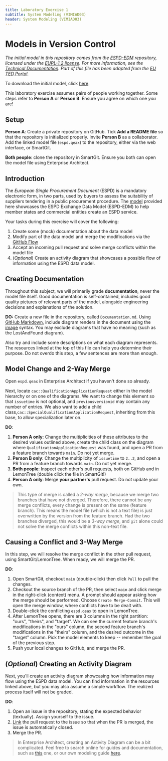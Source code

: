 ```yaml
---
title: Laboratory Exercise 1
subtitle: System Modeling (VIMIAD03)
header: System Modeling (VIMIAD03)
---
```


# Models in Version Control

_The initial model in this repository comes from the [ESPD-EDM](https://github.com/OP-TED/ESPD-EDM) repository, licensed under the [EUPL-1.2 license](https://github.com/OP-TED/ESPD-EDM?tab=EUPL-1.2-1-ov-file#readme). For more information, see the [Technical Documentation](https://docs.ted.europa.eu/ESPD-EDM/latest/technical/index.html). Part of this file has been adapted from the [EU TED Portal](https://docs.ted.europa.eu/ESPD-EDM/latest/index.html)._

To download the initial model, click [here](assets/espd.qeax).

This laboratory exercise assumes pairs of people working together. Some steps refer to **Person A** or **Person B**. Ensure you agree on which one *you* are!


## Setup

**Person A**: Create a private repository on GitHub. Tick **Add a README file** so that the repository is initialized properly. Invite **Person B** as a collaborator. Add the linked model file (`espd.qeax`) to the repository, either via the web interface, or SmartGit.

**Both people**: clone the repository in SmartGit. Ensure you both can open the model file using Enterprise Architect.

## Introduction

The *European Single Procurement Document* (ESPD) is a mandatory electronic form, in two parts, used by buyers to assess the suitability of suppliers tendering in a public procurement procedure. The [model](espd.qeax) provided here showcases the ESPD Exchange Data Model (ESPD-EDM) to help member states and commercial entities create an ESPD service. 

Your tasks during this exercise will cover the following:

1. Create some (mock) documentation about the data model
1. Modify part of the data model and merge the modifications via the [GitHub Flow](https://docs.github.com/en/get-started/using-github/github-flow)  
1. Accept an incoming pull request and solve merge conflicts within the model file
1. (_Optional_) Create an activity diagram that showcases a possible flow of information using the ESPD data model.

## Creating Documentation

Throughout this subject, we will primarily grade **documentation**, never the model file itself. Good documentation is self-contained, includes good quality pictures of relevant parts of the model, alongside engineering decisions and explanations of the solution. 

**DO:** Create a new file in the repository, called `Documentation.md`. Using [GitHub Markdown](https://docs.github.com/en/get-started/writing-on-github/getting-started-with-writing-and-formatting-on-github/basic-writing-and-formatting-syntax), include diagram renders in the document using the [image](https://docs.github.com/en/get-started/writing-on-github/getting-started-with-writing-and-formatting-on-github/basic-writing-and-formatting-syntax#images) syntax. You may exclude diagrams that have no meaning (such as the LostAndFound diagram).

Also try and include some descriptions on what each diagram represents. The resources linked at the top of this file can help you determine their purpose. Do not overdo this step, a few sentences are more than enough.

## Model Change and 2-Way Merge

Open `espd.qeax` in Enterprise Architect if you haven't done so already.

Next, locate `cac::QualificationApplicationRequest` either in the model hierarchy or on one of the diagrams. We want to change this element so that `issuetime` is not optional, and `previousversionid` may contain any number of entries. We also want to add a child class,`cac::SpecialQualificationApplicationRequest`, inheriting from this base, to allow specialization later on.

**DO**: 

1. **Person A only**: Change the multiplicities of these attributes to the desired values outlined above, create the child class on the diagram where `QualificationApplicationRequest` was found, and open a PR from a feature branch towards `main`. Do not yet merge. 
1. **Person B only**: Change the multiplicity of `issuetime` to `2..2`, and open a PR from a feature branch towards `main`. Do not yet merge.
1. **Both people**: Inspect each other's pull requests, both on GitHub and in LemonTree (double click the file in SmartGit!)
1. **Person A only**: Merge **your partner's** pull request. Do not update your own.

> This type of merge is called a _2-way merge_, because we merge two branches that have not diverged. Therefore, there cannot be any merge conflicts, every change is present on the same (feature branch). This means the model file (which is not a text file) is just overwritten by the version from the feature branch. Had the two branches diverged, this would be a _3-way merge_, and `git` alone could not solve the merge conflicts within this non-text file.

## Causing a Conflict and 3-Way Merge

In this step, we will resolve the merge conflict in the other pull request, using SmartGit/LemonTree. When ready, we will merge the PR.  

**DO**: 

1. Open SmartGit, checkout `main` (double-click) then click `Pull` to pull the changes.
1. Checkout the source branch of the PR, then select `main` and click merge in the right-click (context) menu. A prompt should appear asking how the merge should be performed. Choose `Create Merge-Commit`. This will open the merge window, where conflicts have to be dealt with.
1. Double-click the conflicting `espd.qeax` to open in LemonTree.
1. After LemonTree opens, there are 3 columns in the right partition: "ours", "theirs", and "target". We can see the current feature branch's modifications in the "ours" column, the second feature branch's modifications in the "theirs" column, and the desired outcome in the "target" column. Pick the model elements to keep -- remember the goal of the previous step.
1. Push your local changes to GitHub, and merge the PR.

## (_Optional_) Creating an Activity Diagram

Next, you'll create an activity diagram showcasing how information may flow using the ESPD data model. You can find information in the resources linked above, but you may also assume a simple workflow. The realized process itself will not be graded.

**DO**:

1. Open an issue in the repository, stating the expected behavior (textually). Assign yourself to the issue.
1. [Link](https://docs.github.com/en/issues/tracking-your-work-with-issues/using-issues/linking-a-pull-request-to-an-issue) the pull request to the issue so that when the PR is merged, the issue is automatically closed.
1. Merge the PR.

> In Enterprise Architect, creating an Activity Diagram can be a bit complicated. Feel free to search online for guides and documentation, such as [this](https://sparxsystems.com/resources/tutorials/uml2/activity-diagram.html) one, or our own modeling guide [here](../behavior-modeling-guide).
